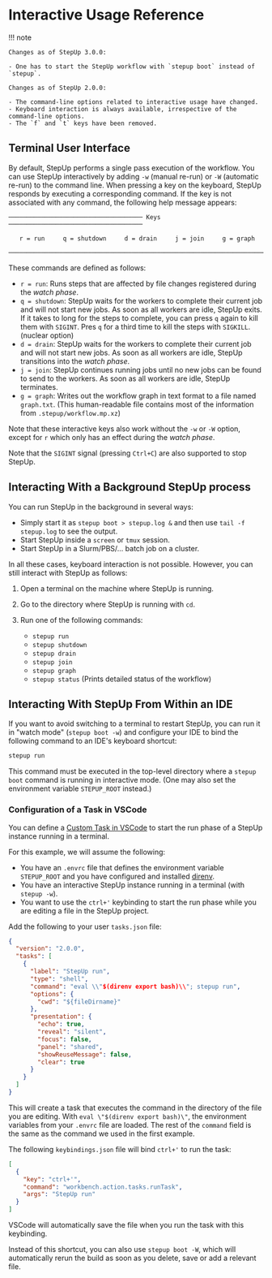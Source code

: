 # Interactive Usage Reference

!!! note

    Changes as of StepUp 3.0.0:

    - One has to start the StepUp workflow with `stepup boot` instead of `stepup`.

    Changes as of StepUp 2.0.0:

    - The command-line options related to interactive usage have changed.
    - Keyboard interaction is always available, irrespective of the command-line options.
    - The `f` and `t` keys have been removed.

## Terminal User Interface

By default, StepUp performs a single pass execution of the workflow.
You can use StepUp interactively by adding
`-w` (manual re-run) or `-W` (automatic re-run) to the command line.
When pressing a key on the keyboard, StepUp responds by executing a corresponding command.
If the key is not associated with any command, the following help message appears:

```text
───────────────────────────────────── Keys ─────────────────────────────────────

   r = run     q = shutdown     d = drain     j = join     g = graph

────────────────────────────────────────────────────────────────────────────────
```

These commands are defined as follows:

- `r = run`:
  Runs steps that are affected by file changes registered during the *watch phase*.
- `q = shutdown`:
  StepUp waits for the workers to complete their current job and will not start new jobs.
  As soon as all workers are idle, StepUp exits.
  If it takes to long for the steps to complete, you can press `q` again to kill them with `SIGINT`.
  Pres `q` for a third time to kill the steps with `SIGKILL`. (nuclear option)
- `d = drain`:
  StepUp waits for the workers to complete their current job and will not start new jobs.
  As soon as all workers are idle, StepUp transitions into the *watch phase*.
- `j = join`:
  StepUp continues running jobs until no new jobs can be found to send to the workers.
  As soon as all workers are idle, StepUp terminates.
- `g = graph`:
  Writes out the workflow graph in text format to a file named `graph.txt`.
  (This human-readable file contains most of the information from `.stepup/workflow.mp.xz`)

Note that these interactive keys also work without the `-w` or `-W` option,
except for `r` which only has an effect during the *watch phase*.

Note that the `SIGINT` signal (pressing `Ctrl+C`) are also supported to stop StepUp.

## Interacting With a Background StepUp process

You can run StepUp in the background in several ways:

- Simply start it as `stepup boot > stepup.log &`
  and then use `tail -f stepup.log` to see the output.
- Start StepUp inside a `screen` or `tmux` session.
- Start StepUp in a Slurm/PBS/... batch job on a cluster.

In all these cases, keyboard interaction is not possible.
However, you can still interact with StepUp as follows:

1. Open a terminal on the machine where StepUp is running.
2. Go to the directory where StepUp is running with `cd`.
3. Run one of the following commands:

    - `stepup run`
    - `stepup shutdown`
    - `stepup drain`
    - `stepup join`
    - `stepup graph`
    - `stepup status` (Prints detailed status of the workflow)

## Interacting With StepUp From Within an IDE

If you want to avoid switching to a terminal to restart StepUp,
you can run it in "watch mode" (`stepup boot -w`) and configure your IDE
to bind the following command to an IDE's keyboard shortcut:

```bash
stepup run
```

This command must be executed in the top-level directory
where a `stepup boot` command is running in interactive mode.
(One may also set the environment variable `STEPUP_ROOT` instead.)

### Configuration of a Task in VSCode

You can define a
[Custom Task in VSCode](https://code.visualstudio.com/docs/editor/tasks#_custom-tasks)
to start the run phase of a StepUp instance running in a terminal.

For this example, we will assume the following:

- You have an `.envrc` file that defines the environment variable `STEPUP_ROOT`
  and you have configured and installed [direnv](https://direnv.net/).
- You have an interactive StepUp instance running in a terminal (with `stepup -w`).
- You want to use the `ctrl+'` keybinding to start the run phase
  while you are editing a file in the StepUp project.

Add the following to your user `tasks.json` file:

```json
{
  "version": "2.0.0",
  "tasks": [
    {
      "label": "StepUp run",
      "type": "shell",
      "command": "eval \\"$(direnv export bash)\\"; stepup run",
      "options": {
        "cwd": "${fileDirname}"
      },
      "presentation": {
        "echo": true,
        "reveal": "silent",
        "focus": false,
        "panel": "shared",
        "showReuseMessage": false,
        "clear": true
      }
    }
  ]
}
```

This will create a task that executes the command in the directory of the file you are editing.
With `eval \"$(direnv export bash)\"`, the environment variables from your `.envrc` file are loaded.
The rest of the `command` field is the same as the command we used in the first example.

The following `keybindings.json` file will bind `ctrl+'` to run the task:

```json
[
  {
    "key": "ctrl+'",
    "command": "workbench.action.tasks.runTask",
    "args": "StepUp run"
  }
]
```

VSCode will automatically save the file when you run the task with this keybinding.

Instead of this shortcut, you can also use `stepup boot -W`,
which will automatically rerun the build as soon as you delete, save or add a relevant file.
